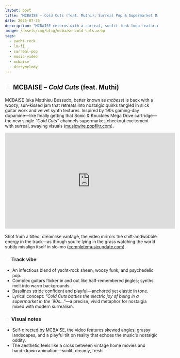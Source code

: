 ```yaml
---
layout: post
title: "MCBAISE – Cold Cuts (feat. Muthi): Surreal Pop & Supermarket Dreams"
date: 2025-07-25
description: "MCBAISE returns with a surreal, sunlit funk loop featuring Muthi—‘Cold Cuts’ is a trip through ‘90s nostalgia and guitar groove."
image: /assets/img/blog/mcbaise-cold-cuts.webp
tags:
  - yacht-rock
  - lo-fi
  - surreal-pop
  - music-video
  - mcbaise
  - dirtymelody
---
```


## <img src="/assets/icons/little-heart-gesture.svg" alt="Heart icon" style="width: 1em; vertical-align: middle;" /> MCBAISE – *Cold Cuts* (feat. Muthi)
MCBAISE (aka Matthieu Bessudo, better known as *mcbess*) is back with a woozy, sun-kissed jam that retreats into nostalgic quirks tangled in slick guitar work and velvet synth textures. Inspired by ‘90s gaming-day dopamine—like finally getting that Sonic & Knuckles Mega Drive cartridge—the new single *“Cold Cuts”* channels supermarket​-checkout excitement with surreal, swaying visuals ([musicwire.popfiltr.com](https://musicwire.popfiltr.com/news/mcbaise-cold-cuts-ft-muthi?utm_source=chatgpt.com)).

<iframe width="560" height="315" src="https://www.youtube.com/embed/vZWbryTgv8k?si=z87kqg8XfNmbJD93&amp;clip=UgkxZwKLLbtGD7gGStzERoWFm-_xY7yFYTt6&amp;clipt=EID6ARjozAI" title="YouTube video player" frameborder="0" allow="accelerometer; autoplay; clipboard-write; encrypted-media; gyroscope; picture-in-picture; web-share" referrerpolicy="strict-origin-when-cross-origin" allowfullscreen></iframe>

Shot from a tilted, dreamlike vantage, the video mirrors the shift​-and​wobble energy in the track—as though you’re lying in the grass watching the world subtly misalign itself in slo​-mo ([completemusicupdate.com](https://completemusicupdate.com/approved-mcbaise/?utm_source=chatgpt.com)).

### <img src="/assets/icons/smile-face.svg" alt="Smile icon" style="width: 1em; vertical-align: middle;" />  Track vibe
- An infectious blend of yacht​-rock sheen, woozy funk, and psychedelic pop.
- Complex guitars flicker in and out like half​-remembered jingles; synths melt into warm backgrounds.
- Basslines stride confident and playful—anchored yet elastic in tone.
- Lyrical concept: *“Cold Cuts bottles the electric joy of being in a supermarket in the ’90s…”*—a precise, vivid metaphor for nostalgia mixed with modern surrealism.

### <img src="/assets/icons/tv.svg" alt="TV icon" style="width: 1em; vertical-align: middle;" />  Visual notes 

- Self-directed by MCBAISE, the video features skewed angles, grassy landscapes, and a playful tilt on reality that echoes the music's nostalgic oddity.
- The aesthetic feels like a cross between vintage home movies and hand-drawn animation—sunlit, dreamy, fresh.

<!--



### ✅ Suggested caption ideas & layout formats:

#### *Instagram / Meta*

```
🎷 **MCBAISE – Cold Cuts (feat. Muthi)**  
A flickering, sun​‑lit ritual of funk​‑driven nostalgia.  
👀 Watch the video now—directed by MCBAISE himself:  
https://studiorich.shop/2025/07/25/mcbaise_cold_cuts.html

#MCBAISE #ColdCuts #DirtyMelody #NewMusic #YachtRock #SurrealPop
```

#### *Threads / X*

```
“Cold Cuts” by MCBAISE feat. Muthi is a wobbling nostalgic bliss—choppy guitar, velvet synth, ’90s elation. Visionary video alert 🎥👇
https://studiorich.shop/2025/07/25/mcbaise_cold_cuts.html
#NowPlaying #IndiePop
```

#### *TikTok / Reels*

- Clip a short snippet of the video focusing on the off-axis visual style.
- Overlay text: *“If ’90s gaming nostalgia had a song…”*
- Caption: *“Sun-baked funk meets surreal visuals 🎮* #Mcbaise #ColdCuts #MusicVideo"

---

### 💂 Suggested blog post structure

| Section          | Content idea                                                                                                  |
| ---------------- | ------------------------------------------------------------------------------------------------------------- |
| Intro            | Brief artist bio: Cannes-born illustrator/musician MCBAISE (alias *mcbess*) merges visual and sonic worlds.   |
| Track overview   | Describe *Cold Cuts*: groovy, nostalgic, surreal—choppy guitars + velvet synth textures encapsulate ’90s joy. |
| Visual direction | Tie the skewed, dreamy visuals to MCBAISE’s signature artistic universe.                                      |
| Personal spin    | Mention the “wonky vid” vibe and standout guitar riffs, tying into the theme of playful oddness.              |
| Call to action   | “Watch, stream, and check track link in bio/comment!”                                                         |

---

### 🌟 Post-launch strategy

- **Scheduling**: Use optimal times from the weekly calendar (e.g., Instagram at 9–12 PM on Sunday or Thursday; Threads/X around 11 AM–1 PM).
- **Cross-promo**: Repurpose Instagram post to TikTok/Reels, including the video clip snippet.
- **Engagement hook**: Ask followers: “What ’90s toy or game sparks similar nostalgia for you?” — encouraging comments.






-->